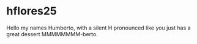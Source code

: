 # hflores25

Hello my names Humberto, with a silent H pronounced like you just has a great dessert MMMMMMMM-berto. 
